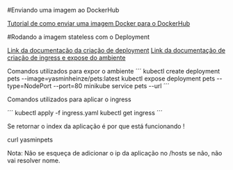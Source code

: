 #Enviando uma imagem ao DockerHub

[Tutorial de como enviar uma imagem Docker para o DockerHub](https://blog.locaweb.com.br/temas/codigo-aberto/como-enviar-suas-imagens-docker-para-o-dockerhub/)

#Rodando a imagem stateless com o Deployment

[Link da documentação da criação de deployment](https://kubernetes.io/docs/tasks/run-application/run-stateless-application-deployment/)
[Link da documentação de criação de ingress e expose do ambiente](https://kubernetes.io/docs/tasks/access-application-cluster/ingress-minikube/)

Comandos utilizados para expor o ambiente
´´´
kubectl create deployment pets --image=yasminheinze/pets:latest
kubectl expose deployment pets --type=NodePort --port=80
minikube service pets --url
´´´

Comandos utilizados para aplicar o ingress

´´´
kubectl apply -f ingress.yaml 
kubectl get ingress
´´´

Se retornar o index da aplicação é por que está funcionando !

curl yasminpets

Nota: Não se esqueça de adicionar o ip da aplicação no /hosts se não, não vai resolver nome.


